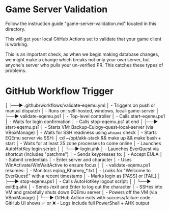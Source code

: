 # Game Server Validation

Follow the instruction guide "game-server-validation.md" located in this directory.

This will get your local GitHub Actions set to validate that your game client is working.

This is an important check, as when we begin making database changes, we might make a change which breaks not only your own server, but anyone's server who pulls your un-verified PR. This catches these types of problems.

# GitHub Workflow Trigger
│
├──▶ .github/workflows/validate-eqemu.yml
│     - Triggers on push or manual dispatch
│     - Runs on: self-hosted, windows, local-game-server
│
├──▶ validate-eqemu.ps1
│     - Top-level controller
│     - Calls start-eqemu.ps1
│     - Waits for login confirmation
│     - Calls stop-eqemu.ps1 at end
│
├──▶ start-eqemu.ps1
│     - Starts VM: Backup-Eulogy-quest-local-server (via VBoxManage)
│     - Waits for SSH readiness using `whoami` check
│     - Starts EQEmu server via SSH:
│           cd ~/opt/akk-stack && make up && make bash + start
│     - Waits for at least 25 zone processes to come online
│     - Launches AutoHotKey login script:
│
│       └──▶ login.ahk
│            - Launches EverQuest via shortcut (includes "patchme")
│            - Sends keypresses to:
│                - Accept EULA
│                - Submit credentials
│                - Enter server and character
│            - Uses WinActivate/WinWaitActive to ensure focus
│
│     - validate-eqemu.ps1 resumes:
│         - Monitors eqlog\_Kharvey_*.txt
│         - Looks for "Welcome to EverQuest!" with a recent timestamp
│         - Marks login as [PASS] or [FAIL]
│
├──▶ stop-eqemu.ps1
│     - Calls AutoHotKey logout script:
│
│       └──▶ exitEq.ahk
│            - Sends /exit and Enter to log out the character
│     - SSHes into VM and gracefully shuts down EQEmu server
│     - Powers off the VM (via VBoxManage)
│
└──▶ GitHub Action exits with success/failure code
      - GitHub UI shows ✅ or ❌
      - Logs include full PowerShell + AHK output

